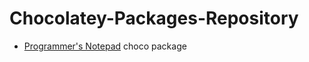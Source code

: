 # Chocolatey-Packages-Repository

*  [Programmer's Notepad](http://www.pnotepad.org)  choco package 
